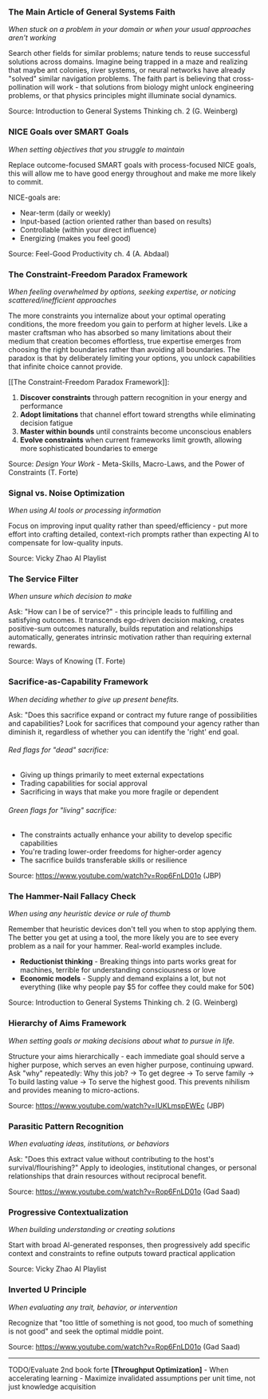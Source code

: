### The Main Article of General Systems Faith
*When stuck on a problem in your domain or when your usual approaches aren't working*

Search other fields for similar problems; nature tends to reuse successful solutions across domains. Imagine being trapped in a maze and realizing that maybe ant colonies, river systems, or neural networks have already "solved" similar navigation problems. The faith part is believing that cross-pollination will work - that solutions from biology might unlock engineering problems, or that physics principles might illuminate social dynamics.
 
Source:  Introduction to General Systems Thinking ch. 2  (G. Weinberg)

### NICE Goals over SMART Goals
*When setting objectives that you struggle to maintain*

Replace outcome-focused SMART goals with process-focused NICE goals, this will allow me to have good energy throughout and make me more likely to commit.

NICE-goals are:
- Near-term (daily or weekly)
- Input-based (action oriented rather than based on results)
- Controllable (within your direct influence) 
- Energizing (makes you feel good)

Source:  Feel-Good Productivity ch. 4 (A. Abdaal)
### The Constraint-Freedom Paradox Framework
_When feeling overwhelmed by options, seeking expertise, or noticing scattered/inefficient approaches_

The more constraints you internalize about your optimal operating conditions, the more freedom you gain to perform at higher levels. Like a master craftsman who has absorbed so many limitations about their medium that creation becomes effortless, true expertise emerges from choosing the right boundaries rather than avoiding all boundaries. The paradox is that by deliberately limiting your options, you unlock capabilities that infinite choice cannot provide.

[[The Constraint-Freedom Paradox Framework]]:
1. **Discover constraints** through pattern recognition in your energy and performance
2. **Adopt limitations** that channel effort toward strengths while eliminating decision fatigue
3. **Master within bounds** until constraints become unconscious enablers
4. **Evolve constraints** when current frameworks limit growth, allowing more sophisticated boundaries to emerge

Source: _Design Your Work_ - Meta-Skills, Macro-Laws, and the Power of Constraints (T. Forte)

### Signal vs. Noise Optimization
*When using AI tools or processing information*

Focus on improving input quality rather than speed/efficiency - put more effort into crafting detailed, context-rich prompts rather than expecting AI to compensate for low-quality inputs. 

Source: Vicky Zhao AI Playlist

### The Service Filter 
*When unsure which decision to make*

Ask: "How can I be of service?" - this principle leads to fulfilling and satisfying outcomes. It transcends ego-driven decision making, creates positive-sum outcomes naturally, builds reputation and relationships automatically, generates intrinsic motivation rather than requiring external rewards.

Source: Ways of Knowing (T. Forte)

### Sacrifice-as-Capability Framework 
*When deciding whether to give up present benefits.*

Ask: "Does this sacrifice expand or contract my future range of possibilities and capabilities? Look for sacrifices that compound your agency rather than diminish it, regardless of whether you can identify the 'right' end goal.
###### Red flags for "dead" sacrifice:
- Giving up things primarily to meet external expectations
- Trading capabilities for social approval
- Sacrificing in ways that make you more fragile or dependent
###### Green flags for "living" sacrifice:
- The constraints actually enhance your ability to develop specific capabilities
- You're trading lower-order freedoms for higher-order agency
- The sacrifice builds transferable skills or resilience

Source: https://www.youtube.com/watch?v=Rop6FnLD01o (JBP)

### The Hammer-Nail Fallacy Check
_When using any heuristic device or rule of thumb_

Remember that heuristic devices don't tell you when to stop applying them. The better you get at using a tool, the more likely you are to see every problem as a nail for your hammer. Real-world examples include. 

- **Reductionist thinking** - Breaking things into parts works great for machines, terrible for understanding consciousness or love
- **Economic models** - Supply and demand explains a lot, but not everything (like why people pay $5 for coffee they could make for 50¢)

Source:  Introduction to General Systems Thinking ch. 2  (G. Weinberg)

### Hierarchy of Aims Framework
*When setting goals or making decisions about what to pursue in life.*

Structure your aims hierarchically - each immediate goal should serve a higher purpose, which serves an even higher purpose, continuing upward. Ask "why" repeatedly: Why this job? → To get degree → To serve family → To build lasting value → To serve the highest good. This prevents nihilism and provides meaning to micro-actions.

Source:  https://www.youtube.com/watch?v=IUKLmspEWEc (JBP)

### Parasitic Pattern Recognition
_When evaluating ideas, institutions, or behaviors_ 

Ask: "Does this extract value without contributing to the host's survival/flourishing?" Apply to ideologies, institutional changes, or personal relationships that drain resources without reciprocal benefit.

Source: https://www.youtube.com/watch?v=Rop6FnLD01o (Gad Saad)

### Progressive Contextualization
_When building understanding or creating solutions_ 

Start with broad AI-generated responses, then progressively add specific context and constraints to refine outputs toward practical application

Source: Vicky Zhao AI Playlist

### Inverted U Principle
_When evaluating any trait, behavior, or intervention_ 

Recognize that "too little of something is not good, too much of something is not good" and seek the optimal middle point.

Source: https://www.youtube.com/watch?v=Rop6FnLD01o (Gad Saad)



---

TODO/Evaluate
2nd book forte
**[Throughput Optimization]** - When accelerating learning - Maximize invalidated assumptions per unit time, not just knowledge acquisition